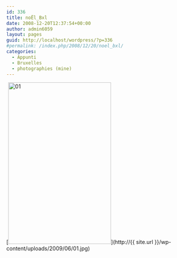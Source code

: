 ```yaml
---
id: 336
title: noËl_Bxl
date: 2008-12-20T12:37:54+00:00
author: admin6059
layout: pages
guid: http://localhost/wordpress/?p=336
#permalink: /index.php/2008/12/20/noel_bxl/
categories:
  - Appunti
  - Bruxelles
  - photographies (mine)
---
```

[<img class="aligncenter wp-image-335 size-full" title="01" src="http://{{ site.url }}/wp-content/uploads/2009/06/01.jpg" alt="01" width="270" height="425" srcset="http://{{ site.url }}/wp-content/uploads/2009/06/01.jpg 270w, http://{{ site.url }}/wp-content/uploads/2009/06/01-191x300.jpg 191w" sizes="(max-width: 270px) 100vw, 270px" />](http://{{ site.url }}/wp-content/uploads/2009/06/01.jpg)